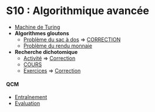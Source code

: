 # S10 : Algorithmique avancée
* [Machine de Turing](https://lycee.editions-bordas.fr/partage/a/2460516/chapitre-sequence-10-machine-de-turing)
* **Algorithmes gloutons**
  * [Problème du sac à dos](https://github.com/thfruchart/1nsi/blob/main/S10/SacADos.ipynb) => [CORRECTION](https://github.com/thfruchart/1nsi/blob/main/S10/SacADos_COMPLET.ipynb)
  * [Problème du rendu monnaie](https://github.com/thfruchart/1nsi/blob/main/S10/Rendu_Monnaie.ipynb)
* **Recherche dichotomique**
  * [Activité](https://github.com/thfruchart/1nsi/blob/main/S10/ACTIVITE_recherche_liste.ipynb) => [Correction](https://github.com/thfruchart/1nsi/blob/main/S10/ACTIVITE_recherche_liste_CORRECTION.ipynb)
  * [COURS](https://github.com/thfruchart/1nsi/blob/main/S10/COURS_Recherche_Dichotomique.ipynb)
  * [Exercices](https://github.com/thfruchart/1nsi/blob/main/S10/EXERCICES_Dichotomie.ipynb) => [Correction](https://github.com/thfruchart/1nsi/blob/main/S10/EXERCICES_Dichotomie_CORRECTION.ipynb)
#### QCM
* [Entraînement](https://genumsi.inria.fr/qcm.php?h=51efee7a1c357a407ebe42eb6d3f5c40)  [](https://genumsi.inria.fr/qcm-corrige.php?cle=MjAxOzE2MTY7MTYxNzsxODQzOzI1MQ==)
* [Evaluation](https://genumsi.inria.fr/qcm.php?h=3aed01796063e77ecadc6b4ad914c793)
